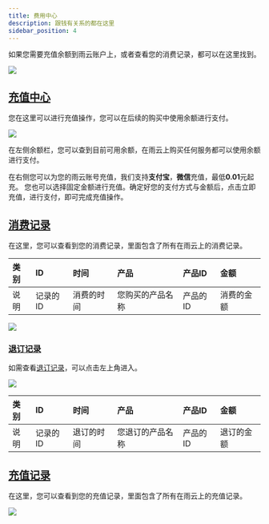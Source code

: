 ```yaml
---
title: 费用中心
description: 跟钱有关系的都在这里
sidebar_position: 4
---
```

如果您需要充值余额到雨云账户上，或者查看您的消费记录，都可以在这里找到。

![](https://cn-sy1.rains3.com/rainyun-assets/Pic/2023/12/img_1701423282_c680b503f11a4e0a45b10a9dc632c22a)

## [充值中心](https://app.rainyun.com/expense/pay)

您在这里可以进行充值操作，您可以在后续的购买中使用余额进行支付。

![](https://cn-sy1.rains3.com/rainyun-assets/Pic/2023/12/img_1701424343_c5eb1074d46a8d90d918a11946224007)

在左侧余额栏，您可以查到目前可用余额，在雨云上购买任何服务都可以使用余额进行支付。<br/>

在右侧您可以为您的雨云账号充值，我们支持**支付宝**，**微信**充值，最低**0.01**元起充。
您也可以选择固定金额进行充值。确定好您的支付方式与金额后，点击立即充值，进行支付，即可完成充值操作。

## [消费记录](https://app.rainyun.com/logs/cost)

在这里，您可以查看到您的消费记录，里面包含了所有在雨云上的消费记录。

| 类别 | ID    | 时间    | 产品       | 产品ID  | 金额    |
|:---|:------|:------|:---------|:------|:------|
| 说明 | 记录的ID | 消费的时间 | 您购买的产品名称 | 产品的ID | 消费的金额 |


![](https://cn-sy1.rains3.com/rainyun-assets/Pic/2023/12/img_1701425033_388a94b6c84d9648d2a0caf4272829d6)

### [退订记录](https://app.rainyun.com/logs/unsub)

如需查看[退订记录](https://app.rainyun.com/logs/unsub)，可以点击左上角进入。

![](https://cn-sy1.rains3.com/rainyun-assets/Pic/2023/12/img_1701425434_31a516b694cdd9843ad864fae01b84a7)

|类别|ID|时间|产品|产品ID|金额|
|:---|:------|:------|:---------|:------|:------|
|说明|记录的ID|退订的时间|您退订的产品名称|产品的ID|退订的金额|


## [充值记录](https://app.rainyun.com/logs/pay)
在这里，您可以查看到您的充值记录，里面包含了所有在雨云上的充值记录。

![](https://cn-sy1.rains3.com/rainyun-assets/Pic/2023/12/img_1701425562_0b31300bb7b177747ed08773e8365d24)
